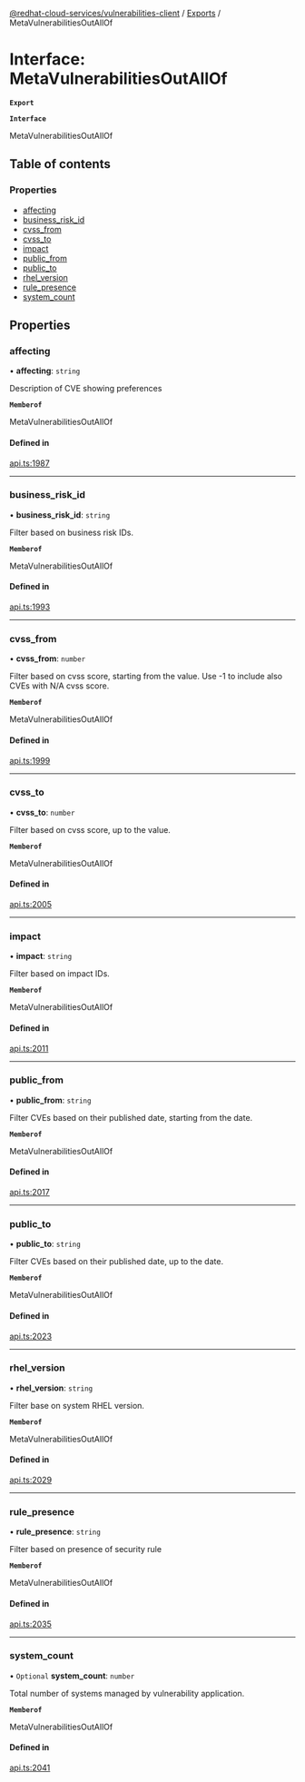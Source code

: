 [@redhat-cloud-services/vulnerabilities-client](../README.md) / [Exports](../modules.md) / MetaVulnerabilitiesOutAllOf

# Interface: MetaVulnerabilitiesOutAllOf

**`Export`**

**`Interface`**

MetaVulnerabilitiesOutAllOf

## Table of contents

### Properties

- [affecting](MetaVulnerabilitiesOutAllOf.md#affecting)
- [business\_risk\_id](MetaVulnerabilitiesOutAllOf.md#business_risk_id)
- [cvss\_from](MetaVulnerabilitiesOutAllOf.md#cvss_from)
- [cvss\_to](MetaVulnerabilitiesOutAllOf.md#cvss_to)
- [impact](MetaVulnerabilitiesOutAllOf.md#impact)
- [public\_from](MetaVulnerabilitiesOutAllOf.md#public_from)
- [public\_to](MetaVulnerabilitiesOutAllOf.md#public_to)
- [rhel\_version](MetaVulnerabilitiesOutAllOf.md#rhel_version)
- [rule\_presence](MetaVulnerabilitiesOutAllOf.md#rule_presence)
- [system\_count](MetaVulnerabilitiesOutAllOf.md#system_count)

## Properties

### affecting

• **affecting**: `string`

Description of CVE showing preferences

**`Memberof`**

MetaVulnerabilitiesOutAllOf

#### Defined in

[api.ts:1987](https://github.com/RedHatInsights/javascript-clients/blob/master/packages/vulnerabilities/git-api/api.ts#L1987)

___

### business\_risk\_id

• **business\_risk\_id**: `string`

Filter based on business risk IDs.

**`Memberof`**

MetaVulnerabilitiesOutAllOf

#### Defined in

[api.ts:1993](https://github.com/RedHatInsights/javascript-clients/blob/master/packages/vulnerabilities/git-api/api.ts#L1993)

___

### cvss\_from

• **cvss\_from**: `number`

Filter based on cvss score, starting from the value. Use -1 to include also CVEs with N/A cvss score.

**`Memberof`**

MetaVulnerabilitiesOutAllOf

#### Defined in

[api.ts:1999](https://github.com/RedHatInsights/javascript-clients/blob/master/packages/vulnerabilities/git-api/api.ts#L1999)

___

### cvss\_to

• **cvss\_to**: `number`

Filter based on cvss score, up to the value.

**`Memberof`**

MetaVulnerabilitiesOutAllOf

#### Defined in

[api.ts:2005](https://github.com/RedHatInsights/javascript-clients/blob/master/packages/vulnerabilities/git-api/api.ts#L2005)

___

### impact

• **impact**: `string`

Filter based on impact IDs.

**`Memberof`**

MetaVulnerabilitiesOutAllOf

#### Defined in

[api.ts:2011](https://github.com/RedHatInsights/javascript-clients/blob/master/packages/vulnerabilities/git-api/api.ts#L2011)

___

### public\_from

• **public\_from**: `string`

Filter CVEs based on their published date, starting from the date.

**`Memberof`**

MetaVulnerabilitiesOutAllOf

#### Defined in

[api.ts:2017](https://github.com/RedHatInsights/javascript-clients/blob/master/packages/vulnerabilities/git-api/api.ts#L2017)

___

### public\_to

• **public\_to**: `string`

Filter CVEs based on their published date, up to the date.

**`Memberof`**

MetaVulnerabilitiesOutAllOf

#### Defined in

[api.ts:2023](https://github.com/RedHatInsights/javascript-clients/blob/master/packages/vulnerabilities/git-api/api.ts#L2023)

___

### rhel\_version

• **rhel\_version**: `string`

Filter base on system RHEL version.

**`Memberof`**

MetaVulnerabilitiesOutAllOf

#### Defined in

[api.ts:2029](https://github.com/RedHatInsights/javascript-clients/blob/master/packages/vulnerabilities/git-api/api.ts#L2029)

___

### rule\_presence

• **rule\_presence**: `string`

Filter based on presence of security rule

**`Memberof`**

MetaVulnerabilitiesOutAllOf

#### Defined in

[api.ts:2035](https://github.com/RedHatInsights/javascript-clients/blob/master/packages/vulnerabilities/git-api/api.ts#L2035)

___

### system\_count

• `Optional` **system\_count**: `number`

Total number of systems managed by vulnerability application.

**`Memberof`**

MetaVulnerabilitiesOutAllOf

#### Defined in

[api.ts:2041](https://github.com/RedHatInsights/javascript-clients/blob/master/packages/vulnerabilities/git-api/api.ts#L2041)
